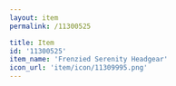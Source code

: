 ```yaml
---
layout: item
permalink: /11300525

title: Item
id: '11300525'
item_name: 'Frenzied Serenity Headgear'
icon_url: 'item/icon/11309995.png'
---
```

